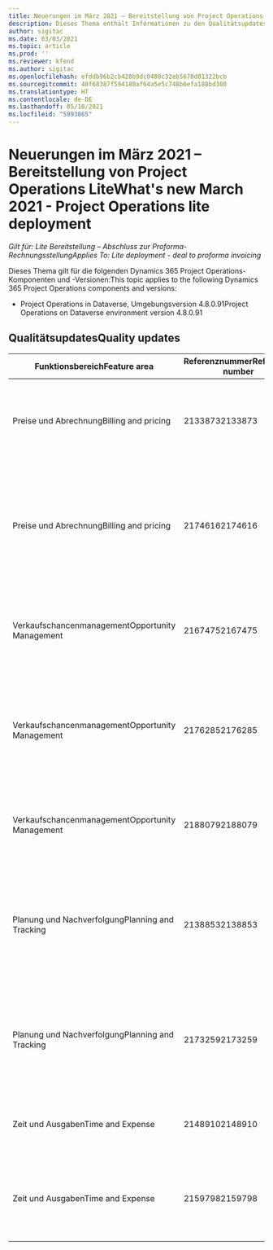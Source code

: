 ```yaml
---
title: Neuerungen im März 2021 – Bereitstellung von Project Operations Lite
description: Dieses Thema enthält Informationen zu den Qualitätsupdates, die in der März 2021-Veröffentlichung von Project Operations-Lite-Bereitstellung verfügbar sind.
author: sigitac
ms.date: 03/03/2021
ms.topic: article
ms.prod: ''
ms.reviewer: kfend
ms.author: sigitac
ms.openlocfilehash: efddb96b2cb428b9dc0488c32eb5670d01322bcb
ms.sourcegitcommit: 40f68387f594180af64a5e5c748b6efa188bd300
ms.translationtype: HT
ms.contentlocale: de-DE
ms.lasthandoff: 05/10/2021
ms.locfileid: "5993865"
---
```

# <a name="whats-new-march-2021---project-operations-lite-deployment"></a><span data-ttu-id="345ed-103">Neuerungen im März 2021 – Bereitstellung von Project Operations Lite</span><span class="sxs-lookup"><span data-stu-id="345ed-103">What's new March 2021 - Project Operations lite deployment</span></span>

<span data-ttu-id="345ed-104">_Gilt für: Lite Bereitstellung – Abschluss zur Proforma-Rechnungsstellung_</span><span class="sxs-lookup"><span data-stu-id="345ed-104">_Applies To: Lite deployment - deal to proforma invoicing_</span></span>


<span data-ttu-id="345ed-105">Dieses Thema gilt für die folgenden Dynamics 365 Project Operations-Komponenten und -Versionen:</span><span class="sxs-lookup"><span data-stu-id="345ed-105">This topic applies to the following Dynamics 365 Project Operations components and versions:</span></span>

- <span data-ttu-id="345ed-106">Project Operations in Dataverse, Umgebungsversion 4.8.0.91</span><span class="sxs-lookup"><span data-stu-id="345ed-106">Project Operations on Dataverse environment version 4.8.0.91</span></span> 

## <a name="quality-updates"></a><span data-ttu-id="345ed-107">Qualitätsupdates</span><span class="sxs-lookup"><span data-stu-id="345ed-107">Quality updates</span></span>

| <span data-ttu-id="345ed-108">**Funktionsbereich**</span><span class="sxs-lookup"><span data-stu-id="345ed-108">**Feature area**</span></span> | <span data-ttu-id="345ed-109">**Referenznummer**</span><span class="sxs-lookup"><span data-stu-id="345ed-109">**Reference number**</span></span> | <span data-ttu-id="345ed-110">**Qualitätsupdate**</span><span class="sxs-lookup"><span data-stu-id="345ed-110">**Quality update**</span></span> |
| --- | --- | --- |
| <span data-ttu-id="345ed-111">Preise und Abrechnung</span><span class="sxs-lookup"><span data-stu-id="345ed-111">Billing and pricing</span></span> | <span data-ttu-id="345ed-112">2133873</span><span class="sxs-lookup"><span data-stu-id="345ed-112">2133873</span></span> | <span data-ttu-id="345ed-113">Das Problem bei der Anzeige des Währungssymbols für **Verkaufspreis pro Einheit** im Raster **Kostenschätzungen** wurde behoben.</span><span class="sxs-lookup"><span data-stu-id="345ed-113">Fixed the display of **Unit Sales Price** currency symbol in the **Expense Estimates** grid.</span></span> |
| <span data-ttu-id="345ed-114">Preise und Abrechnung</span><span class="sxs-lookup"><span data-stu-id="345ed-114">Billing and pricing</span></span> | <span data-ttu-id="345ed-115">2174616</span><span class="sxs-lookup"><span data-stu-id="345ed-115">2174616</span></span> | <span data-ttu-id="345ed-116">Erhält ein Angebot den Zuschlag, wird auf die benutzerdefinierte Preisliste des Vertrags in den Detaisl der Vertragszeilen verwiesen, die aus dem Angebot übernommen werden.</span><span class="sxs-lookup"><span data-stu-id="345ed-116">When a quote is won, the contract custom pricelist is referenced on contract line details that are copied from the quote.</span></span> |
| <span data-ttu-id="345ed-117">Verkaufschancenmanagement</span><span class="sxs-lookup"><span data-stu-id="345ed-117">Opportunity Management</span></span> | <span data-ttu-id="345ed-118">2167475</span><span class="sxs-lookup"><span data-stu-id="345ed-118">2167475</span></span> | <span data-ttu-id="345ed-119">Fester Steuerbetrag in der Korrekturrechnung, aus dem ein nicht abgerechneter tatsächlicher Eintrag hervorgegangen ist.</span><span class="sxs-lookup"><span data-stu-id="345ed-119">Fixed tax amount in the correction invoice that originated an unbilled actual entry.</span></span> |
| <span data-ttu-id="345ed-120">Verkaufschancenmanagement</span><span class="sxs-lookup"><span data-stu-id="345ed-120">Opportunity Management</span></span> | <span data-ttu-id="345ed-121">2176285</span><span class="sxs-lookup"><span data-stu-id="345ed-121">2176285</span></span> | <span data-ttu-id="345ed-122">Der Steuerbetrag darf nicht aus den Details des Kaufvertrags/der Angebotszeile in die Details des Kostenvertrags/der Angebotszeile übernommen werden.</span><span class="sxs-lookup"><span data-stu-id="345ed-122">Tax amount must not be copied from sales contract/quote line details to cost contract/quote line details.</span></span> |
| <span data-ttu-id="345ed-123">Verkaufschancenmanagement</span><span class="sxs-lookup"><span data-stu-id="345ed-123">Opportunity Management</span></span> | <span data-ttu-id="345ed-124">2188079</span><span class="sxs-lookup"><span data-stu-id="345ed-124">2188079</span></span> | <span data-ttu-id="345ed-125">Für Verträge, die nicht arbeitsbezogen sind, darf keine geteilte Abrechnungsregel erstellt werden.</span><span class="sxs-lookup"><span data-stu-id="345ed-125">Split billing rule must not be created for contracts that are not work-based.</span></span> |
| <span data-ttu-id="345ed-126">Planung und Nachverfolgung</span><span class="sxs-lookup"><span data-stu-id="345ed-126">Planning and Tracking</span></span> | <span data-ttu-id="345ed-127">2138853</span><span class="sxs-lookup"><span data-stu-id="345ed-127">2138853</span></span> | <span data-ttu-id="345ed-128">Die Projektkopierfunktion wurde aktualisiert, um sicherzustellen, dass Kostenschätzungspositionen, die auf Aufgaben verweisen, in das Zielprojekt übernommen werden.</span><span class="sxs-lookup"><span data-stu-id="345ed-128">Project copy function updated to ensure expense estimate lines that reference tasks are copied to the destination project.</span></span> |
| <span data-ttu-id="345ed-129">Planung und Nachverfolgung</span><span class="sxs-lookup"><span data-stu-id="345ed-129">Planning and Tracking</span></span> | <span data-ttu-id="345ed-130">2173259</span><span class="sxs-lookup"><span data-stu-id="345ed-130">2173259</span></span> | <span data-ttu-id="345ed-131">Die Projektkopierfunktion wurde aktualisiert, um sicherzustellen, dass in bestimmten Szenarien nicht die Fehlermeldung **PSP wird kopiert** erscheint.</span><span class="sxs-lookup"><span data-stu-id="345ed-131">Project copy function updated to ensure it doesn't display the **Copying WBS** error message in certain scenarios.</span></span> |
| <span data-ttu-id="345ed-132">Zeit und Ausgaben</span><span class="sxs-lookup"><span data-stu-id="345ed-132">Time and Expense</span></span> | <span data-ttu-id="345ed-133">2148910</span><span class="sxs-lookup"><span data-stu-id="345ed-133">2148910</span></span> | <span data-ttu-id="345ed-134">Anzeigeproblem der Seite **Eintrag bearbeiten** im Raster **Zeiteintrag** wurde behoben.</span><span class="sxs-lookup"><span data-stu-id="345ed-134">Fixed display issue with the **Edit Entry** page in the **Time Entry** grid.</span></span> |
| <span data-ttu-id="345ed-135">Zeit und Ausgaben</span><span class="sxs-lookup"><span data-stu-id="345ed-135">Time and Expense</span></span> | <span data-ttu-id="345ed-136">2159798</span><span class="sxs-lookup"><span data-stu-id="345ed-136">2159798</span></span> | <span data-ttu-id="345ed-137">Engere Steuerung, um sicherzustellen, dass genehmigte Ausgabeneinträge nicht bearbeitet werden können.</span><span class="sxs-lookup"><span data-stu-id="345ed-137">Tightened controls to ensure approved expense entries can't be edited.</span></span> |


